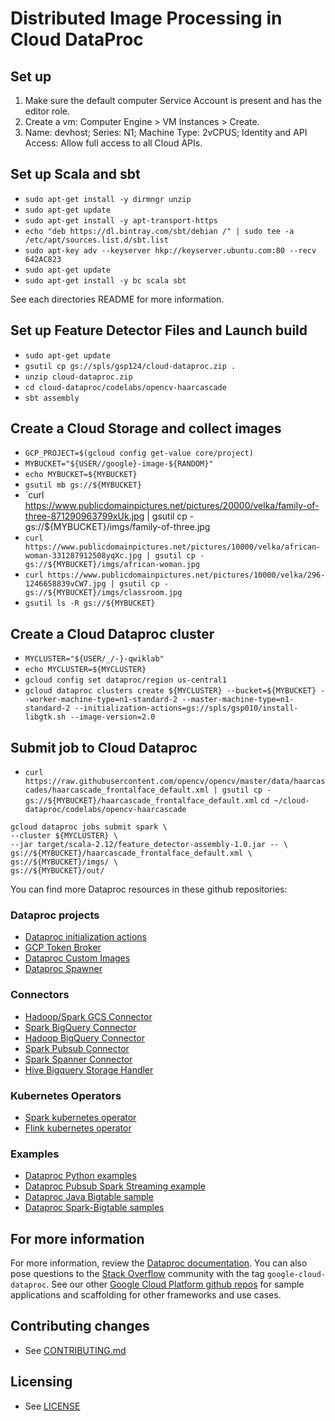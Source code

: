 # Distributed Image Processing in Cloud DataProc



## Set up
1. Make sure the default computer Service Account is present and has the editor role.
2. Create a vm: Computer Engine > VM Instances > Create.
3. Name: devhost; Series: N1; Machine Type: 2vCPUS; Identity and API Access: Allow full access to all Cloud APIs.

## Set up Scala and sbt
* `sudo apt-get install -y dirmngr unzip` 
* `sudo apt-get update`
* `sudo apt-get install -y apt-transport-https`
* `echo "deb https://dl.bintray.com/sbt/debian /" | sudo tee -a /etc/apt/sources.list.d/sbt.list`
* `sudo apt-key adv --keyserver hkp://keyserver.ubuntu.com:80 --recv 642AC823` 
* `sudo apt-get update`
* `sudo apt-get install -y bc scala sbt`

See each directories README for more information.


## Set up Feature Detector Files and Launch build
* `sudo apt-get update`
* `gsutil cp gs://spls/gsp124/cloud-dataproc.zip .`
* `unzip cloud-dataproc.zip`
* `cd cloud-dataproc/codelabs/opencv-haarcascade`
* `sbt assembly`

## Create a Cloud Storage and collect images
* `GCP_PROJECT=$(gcloud config get-value core/project)`
* `MYBUCKET="${USER//google}-image-${RANDOM}"`
* `echo MYBUCKET=${MYBUCKET}`
* `gsutil mb gs://${MYBUCKET}`
* `curl https://www.publicdomainpictures.net/pictures/20000/velka/family-of-three-871290963799xUk.jpg | gsutil cp - gs://${MYBUCKET}/imgs/family-of-three.jpg
* `curl https://www.publicdomainpictures.net/pictures/10000/velka/african-woman-331287912508yqXc.jpg | gsutil cp - gs://${MYBUCKET}/imgs/african-woman.jpg`
* `curl https://www.publicdomainpictures.net/pictures/10000/velka/296-1246658839vCW7.jpg | gsutil cp - gs://${MYBUCKET}/imgs/classroom.jpg`
* `gsutil ls -R gs://${MYBUCKET}`

## Create a Cloud Dataproc cluster
* `MYCLUSTER="${USER/_/-}-qwiklab"`
* `echo MYCLUSTER=${MYCLUSTER}`
* `gcloud config set dataproc/region us-central1`
* `gcloud dataproc clusters create ${MYCLUSTER} --bucket=${MYBUCKET} --worker-machine-type=n1-standard-2 --master-machine-type=n1-standard-2 --initialization-actions=gs://spls/gsp010/install-libgtk.sh --image-version=2.0 `

## Submit job to Cloud Dataproc
* `curl https://raw.githubusercontent.com/opencv/opencv/master/data/haarcascades/haarcascade_frontalface_default.xml | gsutil cp - gs://${MYBUCKET}/haarcascade_frontalface_default.xml`
`cd ~/cloud-dataproc/codelabs/opencv-haarcascade`
``` 
gcloud dataproc jobs submit spark \
--cluster ${MYCLUSTER} \
--jar target/scala-2.12/feature_detector-assembly-1.0.jar -- \
gs://${MYBUCKET}/haarcascade_frontalface_default.xml \
gs://${MYBUCKET}/imgs/ \
gs://${MYBUCKET}/out/
```

You can find more Dataproc resources in these github repositories:

### Dataproc projects
* [Dataproc initialization
  actions](https://github.com/GoogleCloudPlatform/dataproc-initialization-actions)
* [GCP Token Broker](https://github.com/GoogleCloudPlatform/gcp-token-broker)
* [Dataproc Custom Images](https://github.com/GoogleCloudPlatform/dataproc-custom-images)
* [Dataproc Spawner](https://github.com/GoogleCloudPlatform/dataprocspawner)

### Connectors
* [Hadoop/Spark GCS Connector](https://github.com/GoogleCloudPlatform/bigdata-interop/tree/master/gcs)
* [Spark BigQuery Connector](https://github.com/GoogleCloudPlatform/spark-bigquery-connector)
* [Hadoop BigQuery Connector](https://github.com/GoogleCloudPlatform/bigdata-interop/tree/master/bigquery)
* [Spark Pubsub Connector](https://github.com/GoogleCloudPlatform/bigdata-interop/tree/master/pubsub)
* [Spark Spanner Connector](https://github.com/GoogleCloudPlatform/cloud-spanner-spark-connector)
* [Hive Bigquery Storage Handler](https://github.com/GoogleCloudPlatform/hive-bigquery-storage-handler)

### Kubernetes Operators
* [Spark kubernetes operator](https://github.com/GoogleCloudPlatform/spark-on-k8s-operator)
* [Flink kubernetes operator](https://github.com/GoogleCloudPlatform/flink-on-k8s-operator)

### Examples
* [Dataproc Python
  examples](https://github.com/GoogleCloudPlatform/python-docs-samples/tree/master/dataproc)
* [Dataproc Pubsub Spark Streaming example](https://github.com/GoogleCloudPlatform/dataproc-pubsub-spark-streaming)
* [Dataproc Java Bigtable sample](https://github.com/GoogleCloudPlatform/cloud-bigtable-examples/tree/master/java/dataproc-wordcount)
* [Dataproc Spark-Bigtable samples](https://github.com/GoogleCloudPlatform/cloud-bigtable-examples/tree/master/scala)

## For more information
For more information, review the [Dataproc
documentation](https://cloud.google.com/dataproc/docs/). You can also
pose questions to the [Stack
Overflow](http://stackoverflow.com/questions/tagged/google-cloud-dataproc) community
with the tag `google-cloud-dataproc`.
See our other [Google Cloud Platform github
repos](https://github.com/GoogleCloudPlatform) for sample applications and
scaffolding for other frameworks and use cases.

## Contributing changes

* See [CONTRIBUTING.md](CONTRIBUTING.md)

## Licensing

* See [LICENSE](LICENSE)

